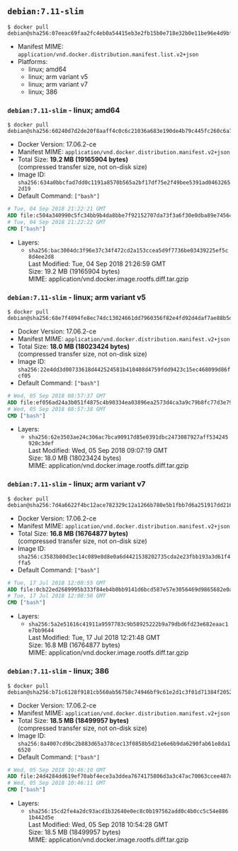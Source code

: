 ## `debian:7.11-slim`

```console
$ docker pull debian@sha256:07eeac69faa2fc4eb0a54415eb3e2fb15b0e718e32b0e11be96e4d9bf5abbf8a
```

-	Manifest MIME: `application/vnd.docker.distribution.manifest.list.v2+json`
-	Platforms:
	-	linux; amd64
	-	linux; arm variant v5
	-	linux; arm variant v7
	-	linux; 386

### `debian:7.11-slim` - linux; amd64

```console
$ docker pull debian@sha256:60240d7d2de20f8aaff4c0c6c21036a683e190de4b79c445fc260c6a7b4fd5e0
```

-	Docker Version: 17.06.2-ce
-	Manifest MIME: `application/vnd.docker.distribution.manifest.v2+json`
-	Total Size: **19.2 MB (19165904 bytes)**  
	(compressed transfer size, not on-disk size)
-	Image ID: `sha256:634a0bbcfad7dd0c1191a8570b565a2bf17df75e2f49bee5391ad04632652d19`
-	Default Command: `["bash"]`

```dockerfile
# Tue, 04 Sep 2018 21:22:21 GMT
ADD file:c504a340990c5fc34bb9b4da8bbe7f92152707da73f3a6f30e0dba89e745642d in / 
# Tue, 04 Sep 2018 21:22:22 GMT
CMD ["bash"]
```

-	Layers:
	-	`sha256:bac3004dc3f96e37c34f472cd2a153ccea5d9f7736be03439225ef5c8d4ee2d8`  
		Last Modified: Tue, 04 Sep 2018 21:26:59 GMT  
		Size: 19.2 MB (19165904 bytes)  
		MIME: application/vnd.docker.image.rootfs.diff.tar.gzip

### `debian:7.11-slim` - linux; arm variant v5

```console
$ docker pull debian@sha256:68e7f4094fe8ec74dc13024661dd7960356f82e4fd92d4daf7ae88b5dd9ec88d
```

-	Docker Version: 17.06.2-ce
-	Manifest MIME: `application/vnd.docker.distribution.manifest.v2+json`
-	Total Size: **18.0 MB (18023424 bytes)**  
	(compressed transfer size, not on-disk size)
-	Image ID: `sha256:22e4dd3d00733618d442524581b410408d4759fdd9423c15ec468099d86fcf05`
-	Default Command: `["bash"]`

```dockerfile
# Wed, 05 Sep 2018 08:57:37 GMT
ADD file:ef056ad24a3b051f4875c4b90334ea03896ea2573d4ca3a9c79b8fc77d3e79ec in / 
# Wed, 05 Sep 2018 08:57:38 GMT
CMD ["bash"]
```

-	Layers:
	-	`sha256:62e3503ae24c306ac7bca90917d85e0391dbc2473087927aff534245920c3def`  
		Last Modified: Wed, 05 Sep 2018 09:07:19 GMT  
		Size: 18.0 MB (18023424 bytes)  
		MIME: application/vnd.docker.image.rootfs.diff.tar.gzip

### `debian:7.11-slim` - linux; arm variant v7

```console
$ docker pull debian@sha256:7d4a6622f4bc12ace782329c12a1266b780e5b1fbb7d6a251917dd2163b9a724
```

-	Docker Version: 17.06.2-ce
-	Manifest MIME: `application/vnd.docker.distribution.manifest.v2+json`
-	Total Size: **16.8 MB (16764877 bytes)**  
	(compressed transfer size, not on-disk size)
-	Image ID: `sha256:c3583b80d3ec14c089e8d8e0a6d4421538202735cda2e23fbb193a3d61f4ffa5`
-	Default Command: `["bash"]`

```dockerfile
# Tue, 17 Jul 2018 12:08:55 GMT
ADD file:0cb22ed2689995b333f84eb4b0bb9141d6bcd587e57e3056469d9865682e0aa9 in / 
# Tue, 17 Jul 2018 12:08:56 GMT
CMD ["bash"]
```

-	Layers:
	-	`sha256:5a2e51616c41911a9597783c9b58925222b9a79dbd6fd23e682eaac1e7bb9644`  
		Last Modified: Tue, 17 Jul 2018 12:21:48 GMT  
		Size: 16.8 MB (16764877 bytes)  
		MIME: application/vnd.docker.image.rootfs.diff.tar.gzip

### `debian:7.11-slim` - linux; 386

```console
$ docker pull debian@sha256:b71c6128f9181cb560ab56758c74946bf9c61e2d1c3f01d71384f20524d7aa4a
```

-	Docker Version: 17.06.2-ce
-	Manifest MIME: `application/vnd.docker.distribution.manifest.v2+json`
-	Total Size: **18.5 MB (18499957 bytes)**  
	(compressed transfer size, not on-disk size)
-	Image ID: `sha256:8a4007cd9bc2b883d65a378cec13f0858b5d21e6e6b9da6290fab61e8da16520`
-	Default Command: `["bash"]`

```dockerfile
# Wed, 05 Sep 2018 10:46:10 GMT
ADD file:24d4284dd619ef70abf4ece3a3ddea7674175806d3a3c47ac70063ccee487d4f in / 
# Wed, 05 Sep 2018 10:46:11 GMT
CMD ["bash"]
```

-	Layers:
	-	`sha256:15cd2fe4a2dc93acd1b32640e0ec8c0b197562add0c4b0cc5c54e8861b442d5e`  
		Last Modified: Wed, 05 Sep 2018 10:54:28 GMT  
		Size: 18.5 MB (18499957 bytes)  
		MIME: application/vnd.docker.image.rootfs.diff.tar.gzip
